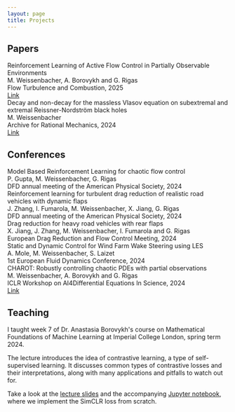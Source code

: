 ```yaml
---
layout: page
title: Projects
---
```


## Papers

<div class="conference-details">
    <div class="paper-title">Reinforcement Learning of Active Flow Control in Partially Observable Environments</div>
    <div class="paper-authors">M. Weissenbacher, A. Borovykh and G. Rigas</div>
    <div class="paper-conference">Flow Turbulence and Combustion, 2025</div>
<div class="paper-link"><a href="https://link.springer.com/article/10.1007/s10494-024-00632-5">Link</a></div>
</div>

<div class="conference-details">
    <div class="paper-title">Decay and non-decay for the massless Vlasov equation on subextremal and extremal Reissner-Nordström black holes</div>
    <div class="paper-authors">M. Weissenbacher</div>
    <div class="paper-conference">Archive for Rational Mechanics, 2024</div>
    <div class="paper-link"><a href="https://link.springer.com/article/10.1007/s00205-024-02060-1">Link</a></div>
</div>

## Conferences

<div class="conference-details">
    <div class="paper-title">Model Based Reinforcement Learning for chaotic flow control</div>
    <div class="paper-authors">P. Gupta, M. Weissenbacher, G. Rigas</div>
    <div class="paper-conference">DFD annual meeting of the American Physical Society, 2024</div>
</div>

<div class="conference-details">
    <div class="paper-title">Reinforcement learning for turbulent drag reduction of realistic road vehicles with dynamic flaps</div>
    <div class="paper-authors">J. Zhang, I. Fumarola, M. Weissenbacher, X. Jiang, G. Rigas</div>
    <div class="paper-conference">DFD annual meeting of the American Physical Society, 2024</div>
</div>

<div class="conference-details">
    <div class="paper-title">Drag reduction for heavy road vehicles with rear flaps</div>
    <div class="paper-authors">X. Jiang, J. Zhang, M. Weissenbacher, I. Fumarola and G. Rigas</div>
    <div class="paper-conference">European Drag Reduction and Flow Control Meeting, 2024</div>
</div>

<div class="conference-details">
    <div class="paper-title">Static and Dynamic Control for Wind Farm Wake Steering using LES</div>
    <div class="paper-authors">A. Mole, M. Weissenbacher, S. Laizet</div>
    <div class="paper-conference">1st European Fluid Dynamics Conference, 2024</div>
</div>

<div class="conference-details">
    <div class="paper-title">CHAROT: Robustly controlling chaotic PDEs with partial observations</div>
    <div class="paper-authors">M. Weissenbacher, A. Borovykh and G. Rigas</div>
    <div class="paper-conference">ICLR Workshop on AI4Differential Equations In Science, 2024</div>
    <div class="paper-link"><a href="https://openreview.net/pdf?id=SytuCWihJr">Link</a></div>
</div>


## Teaching

I taught week 7 of Dr. Anastasia Borovykh's course on Mathematical Foundations of Machine Learning at Imperial College London, spring term 2024. 

The lecture introduces the idea of contrastive learning, a type of self-supervised learning.
It discusses common types of contrastive losses and their interpretations, along with many applications and pitfalls to watch out for.

Take a look at the [lecture slides](../contrastive_loss_lecture_for_website.pdf) and the accompanying [Jupyter notebook](https://colab.research.google.com/drive/11cScGPESCBuMwtVJ7O7yMH2dALlYp5Yi?usp=sharing), where we implement the SimCLR loss from scratch.
